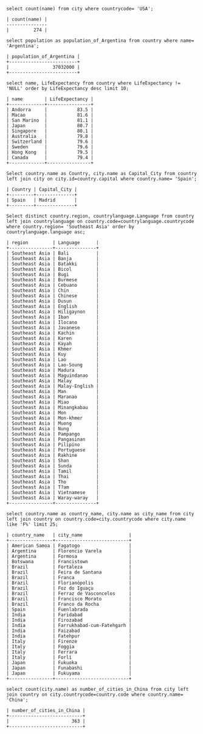 `select count(name) from city where countrycode= 'USA';`

    | count(name) |
    ---------------
    |         274 |
`select population as population_of_Argentina from country where name= 'Argentina';`
    
    | population_of_Argentina |
    +-------------------------+
    |                37032000 |
    +-------------------------+

`select name, LifeExpectancy from country where LifeExpectancy != 'NULL' order by LifeExpectancy desc limit 10;`


    | name        | LifeExpectancy |
    +-------------+----------------+
    | Andorra     |           83.5 |
    | Macao       |           81.6 |
    | San Marino  |           81.1 |
    | Japan       |           80.7 |
    | Singapore   |           80.1 |
    | Australia   |           79.8 |
    | Switzerland |           79.6 |
    | Sweden      |           79.6 |
    | Hong Kong   |           79.5 |
    | Canada      |           79.4 |
    +-------------+----------------+

`Select country.name as Country, city.name as Capital_City from country left join city on city.id=country.capital where country.name= 'Spain';`

    | Country | Capital_City |
    +---------+--------------+
    | Spain   | Madrid       |
    +---------+--------------+

`Select distinct country.region, countrylanguage.Language from country left join countrylanguage on country.code=countrylanguage.countrycode where country.region= 'Southeast Asia' order by countrylanguage.language asc;`

    | region         | Language      |
    +----------------+---------------+
    | Southeast Asia | Bali          |
    | Southeast Asia | Banja         |
    | Southeast Asia | Batakki       |
    | Southeast Asia | Bicol         |
    | Southeast Asia | Bugi          |
    | Southeast Asia | Burmese       |
    | Southeast Asia | Cebuano       |
    | Southeast Asia | Chin          |
    | Southeast Asia | Chinese       |
    | Southeast Asia | Dusun         |
    | Southeast Asia | English       |
    | Southeast Asia | Hiligaynon    |
    | Southeast Asia | Iban          |
    | Southeast Asia | Ilocano       |
    | Southeast Asia | Javanese      |
    | Southeast Asia | Kachin        |
    | Southeast Asia | Karen         |
    | Southeast Asia | Kayah         |
    | Southeast Asia | Khmer         |
    | Southeast Asia | Kuy           |
    | Southeast Asia | Lao           |
    | Southeast Asia | Lao-Soung     |
    | Southeast Asia | Madura        |
    | Southeast Asia | Maguindanao   |
    | Southeast Asia | Malay         |
    | Southeast Asia | Malay-English |
    | Southeast Asia | Man           |
    | Southeast Asia | Maranao       |
    | Southeast Asia | Miao          |
    | Southeast Asia | Minangkabau   |
    | Southeast Asia | Mon           |
    | Southeast Asia | Mon-khmer     |
    | Southeast Asia | Muong         |
    | Southeast Asia | Nung          |
    | Southeast Asia | Pampango      |
    | Southeast Asia | Pangasinan    |
    | Southeast Asia | Pilipino      |
    | Southeast Asia | Portuguese    |
    | Southeast Asia | Rakhine       |
    | Southeast Asia | Shan          |
    | Southeast Asia | Sunda         |
    | Southeast Asia | Tamil         |
    | Southeast Asia | Thai          |
    | Southeast Asia | Tho           |
    | Southeast Asia | T?am          |
    | Southeast Asia | Vietnamese    |
    | Southeast Asia | Waray-waray   |
    +----------------+---------------+

`select country.name as country_name, city.name as city_name from city left join country on country.code=city.countrycode where city.name like 'F%' limit 25;`
    
    | country_name   | city_name                 |
    +----------------+---------------------------+
    | American Samoa | Fagatogo                  |
    | Argentina      | Florencio Varela          |
    | Argentina      | Formosa                   |
    | Botswana       | Francistown               |
    | Brazil         | Fortaleza                 |
    | Brazil         | Feira de Santana          |
    | Brazil         | Franca                    |
    | Brazil         | Florianópolis             |
    | Brazil         | Foz do Iguaçu             |
    | Brazil         | Ferraz de Vasconcelos     |
    | Brazil         | Francisco Morato          |
    | Brazil         | Franco da Rocha           |
    | Spain          | Fuenlabrada               |
    | India          | Faridabad                 |
    | India          | Firozabad                 |
    | India          | Farrukhabad-cum-Fatehgarh |
    | India          | Faizabad                  |
    | India          | Fatehpur                  |
    | Italy          | Firenze                   |
    | Italy          | Foggia                    |
    | Italy          | Ferrara                   |
    | Italy          | Forlì                     |
    | Japan          | Fukuoka                   |
    | Japan          | Funabashi                 |
    | Japan          | Fukuyama                  |
    +----------------+---------------------------+

`select count(city.name) as number_of_cities_in_China from city left join country on city.countrycode=country.code where country.name= 'China';`
    
    | number_of_cities_in_China |
    +---------------------------+
    |                       363 |
    +---------------------------+
